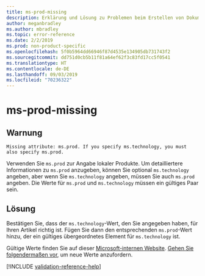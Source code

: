 ```yaml
---
title: ms-prod-missing
description: Erklärung und Lösung zu Problemen beim Erstellen von Dokumentationsartikeln – ms-prod-missing
author: meganbradley
ms.author: mbradley
ms.topic: error-reference
ms.date: 2/2/2019
ms.prod: non-product-specific
ms.openlocfilehash: 5f0b5964dd66946f87d4535e134905db731743f2
ms.sourcegitcommit: dd751d0cb5b11f81a64ef62f3c83fd17cc5f0541
ms.translationtype: HT
ms.contentlocale: de-DE
ms.lasthandoff: 09/03/2019
ms.locfileid: "70236322"
---
```

# <a name="ms-prod-missing"></a>ms-prod-missing

## <a name="warning"></a>Warnung

`Missing attribute: ms.prod. If you specify ms.technology, you must also specify ms.prod.`

Verwenden Sie `ms.prod` zur Angabe lokaler Produkte. Um detailliertere Informationen zu `ms.prod` anzugeben, können Sie optional `ms.technology` angeben, aber wenn Sie `ms.technology` angeben, müssen Sie auch `ms.prod` angeben. Die Werte für `ms.prod` und `ms.technology` müssen ein gültiges Paar sein.

## <a name="resolution"></a>Lösung

Bestätigen Sie, dass der `ms.technology`-Wert, den Sie angegeben haben, für Ihren Artikel richtig ist. Fügen Sie dann den entsprechenden `ms.prod`-Wert hinzu, der ein gültiges übergeordnetes Element für `ms.technology` ist.

Gültige Werte finden Sie auf dieser [Microsoft-internen Website](https://docsmetadatatool.azurewebsites.net/allowlists). [Gehen Sie folgendermaßen vor](https://review.docs.microsoft.com/help/contribute/metadata-changes?branch=master), um neue Werte anzufordern.

<!--make sure to add this file to your includes folder and verify the path-->
[!INCLUDE [validation-reference-help](includes/validation-reference-help.md)]

